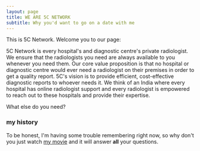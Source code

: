 ```yaml
---
layout: page
title: WE ARE 5C NETWORK
subtitle: Why you'd want to go on a date with me
---
```


This is 5C Network. Welcome you to our page:

5C Network is every hospital's and diagnostic centre's private radiologist. We ensure that the radiologists you need are always available to you whenever you need them. Our core value proposition is that no hospital or diagnostic centre would ever need a radiologist on their premises in order to get a quality report. 5C's vision is to provide efficient, cost-effective diagnostic reports to whoever needs it. We think of an India where every hospital has online radiologist support and every radiologist is empowered to reach out to these hospitals and provide their expertise.

What else do you need?

### my history

To be honest, I'm having some trouble remembering right now, so why don't you just watch [my movie](http://www.5cnetwork.com/#/home) and it will answer **all** your questions.
